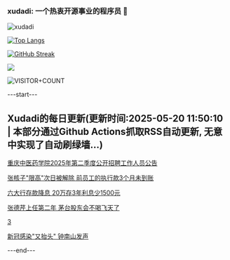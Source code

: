 ### xudadi: 一个热衷开源事业的程序员 👋

![xudadi](https://github-readme-stats-git-masterorgs-github-readme-stats-team.vercel.app/api?username=xudadi)

[![Top Langs](https://github-readme-stats.vercel.app/api/top-langs/?username=xudadi)](https://github.com/anuraghazra/github-readme-stats)

[![GitHub Streak](https://streak-stats.demolab.com?user=xudadi&locale=zh_Hans)](https://git.io/streak-stats)

![](https://raw.githubusercontent.com/xudadi/xudadi/main/assets/github-contribution-grid-snake.svg)

![VISITOR+COUNT](https://komarev.com/ghpvc/?username=xudadi&label=VISITOR+COUNT)


---start---

## Xudadi的每日更新(更新时间:2025-05-20 11:50:10 | 本部分通过Github Actions抓取RSS自动更新, 无意中实现了自动刷绿墙...)

[重庆中医药学院2025年第二季度公开招聘工作人员公告](https://www.gongkaoleida.com/article/2407770)

[张核子"限高"次日被解除 前员工的执行款3个月未到账](https://m.163.com/news/article/K007AV8H0514R9P4.html)

[六大行存款降息 20万存3年利息少1500元](https://m.163.com/news/article/K006RR5I053469M5.html)

[张德芹上任第二年 茅台股东会不喝飞天了](https://m.163.com/news/article/K005SQ4N0530KP1K.html)

[3](https://m.163.com/touch/news/sub/domestic)

[新冠感染"又抬头" 钟南山发声](https://m.163.com/news/article/K005E0D80550B6IS.html)

---end---
